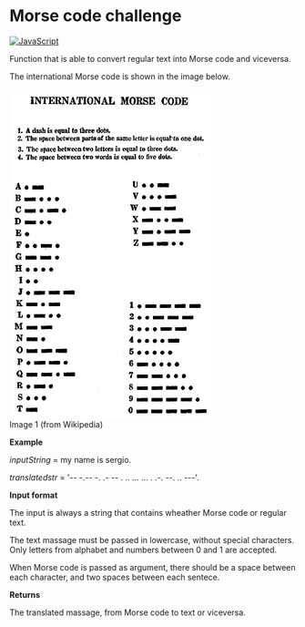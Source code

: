 # Morse code challenge
<a href="https://developer.mozilla.org/en-US/docs/Web/JavaScript" title="JavaScript"><img src="https://github.com/get-icon/geticon/raw/master/icons/javascript.svg" alt="JavaScript" width="51px" height="51px"></a>

Function that is able to convert regular text into Morse code and viceversa.

The international Morse code is shown in the image below.

<fig>
    <img src='../images/International_Morse_code.png'>
    <figcaption>Image 1 (from Wikipedia)</figcaption>
</fig>

<b>Example</b>

<em>inputString</em> = my name is sergio.

<em>translatedstr</em> =  '-- -.--   -. .- -- .   .. ...   ... . .-. --. .. ---'.

<b>Input format</b>

The input is always a string that contains wheather Morse code or regular text.

The text massage must be passed in lowercase, without special characters. Only letters from alphabet and numbers between 0 and 1 are accepted.

When Morse code is passed as argument, there should be a space between each character, and two spaces between each sentece.

<b>Returns</b>

The translated massage, from Morse code to text or viceversa.